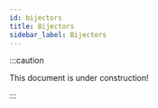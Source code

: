 ```yaml
---
id: bijectors
title: Bijectors
sidebar_label: Bijectors
---
```


:::caution

This document is under construction!

:::
